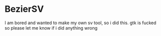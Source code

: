 # BezierSV
I am bored and wanted to make my own sv tool, so i did this. gtk is fucked so please let me know if i did anything wrong
